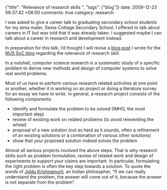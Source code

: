 {"title": "Relevance of research skills  ", "tags": ["blog"]}
date: 2009-12-23 09:37:42 +08:00
comments: true
category: research

I was asked to give a career talk to graduating secondary school students for
my alma mater, Swiss Cottage Secondary School. I offered to talk about careers
in IT but was told that it was already taken. I suggested maybe I can talk
about a career in research and development instead.

In preparation for this talk, I’d thought I will revise a [blog
post](http://nusschoolofcomputing.blogspot.com/2009/01/primer-on-cs-research-and-relevance-of.html)
I wrote for the [NUS SoC blog](http://nusschoolofcomputing.blogspot.com)
regarding the relevance of research skill.

In a nutshell, computer science research is a systematic study of a specific
problem to derive new methods and design of computer systems to solve real
world problems.

Most of us have to perform various research related activities at one point or another, whether it is working on an project or doing a literature survey for an essay we have to write. In general, a research project consists of the following components:

* identify and formulate the problem to be solved (IMHO, the most important step)
* review of existing work on related problems (to avoid reinventing the wheel)
* proposal of a new solution (not as hard as it sounds, often a refinement of an existing solutions or a combination of various other solutions)
* show that your proposed solution indeed solves the problem

Almost all serious projects involved the above steps. That is why research
skills such as problem formulation, review of related work and design of
experiments to support your claims are important. In particular, formulating
the right problem is often the key step towards a solution. To quote the words
of [Jiddu Krishnamurti](http://en.wikipedia.org/wiki/Jiddu_Krishnamurti), an
Indian philosopher, “If we can really understand the problem, the answer will
come out of it, because the answer is not separate from the problem”.
